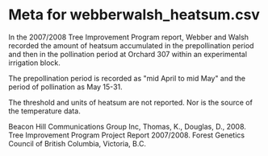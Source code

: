 # Meta for webberwalsh_heatsum.csv

In the 2007/2008 Tree Improvement Program report, Webber and Walsh recorded the amount of heatsum accumulated in the prepollination period and then in the pollination period at Orchard 307 within an experimental irrigation block.

The prepollination period is recorded as "mid April to mid May" and the period of pollination as May 15-31.

The threshold and units of heatsum are not reported. Nor is the source of the temperature data. 

Beacon Hill Communications Group Inc, Thomas, K., Douglas, D., 2008. Tree Improvement Program Project Report 2007/2008. Forest Genetics Council of British Columbia, Victoria, B.C.

